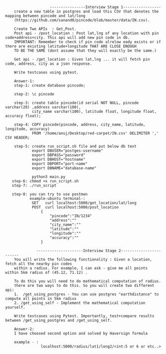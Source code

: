                         ----------------Interview Stage 1-----------------
        create a new table in postgres and load this CSV that denotes the mapping between pincode and lat/long 
        (https://github.com/sanand0/pincode/blob/master/data/IN.csv).

        Create Two APIs  : Get,Post.
        Post api - /post_location : Post lat,lng of any location with pin code+address+city. This api will add new pin code in db.  
        IMPORTANT: Remember to check if pin code alrelow eady exists or if there are existing latitude+longitude THAT ARE CLOSE ENOUGH 
        TO BE THE SAME (dont assume that they will exactly be the same.)
 
        Get api - /get_location : Given lat,lng ... it will fetch pin code, address, city as a json response.
 
        Write testcases using pytest.

        Answer-1:
        step-1: create database pincode;
        
        step-2: \c pincode
        
        step-3: create table pincode(id serial NOT NULL, pincode varchar(20) ,address varchar(100), 
                city_name varchar(100), latitude float, longitude float, accuracy float); 
        
        step-4: COPY pincode(pincode, address, city_name, latitude, longitude, accuracy) 
                FROM '/home/anuj/Desktop/red-carpet/IN.csv' DELIMITER ',' CSV HEADER;
        
        step-5: create run_script.sh file and put below db text        
                export DBUSER="postges-username"
                export DBPASS="password"
                export DBHOST="hostname"
                export DBPORT="port-name"
                export DBNAME="database-name"
                
                python3 main.py
       step-6: chmod +x run_script.sh
       step-7: ./run_script
       
       step-8: you can try to use postman
               example-ubuntu terminal-:
                GET   curl localhost:5000/get_location/lat/long 
                POST  curl localhost:5000/post_location
                    {
                        "pincode":"IN/1234"
                        "address":""
                        "city_name":""
                        "latitude":""
                        "longitude":""
                        "accuracy":""
                    }

                  ---------------------Interview Stage 2------------------------
        You will write the following functionality : Given a location, fetch all the nearby pin codes 
        within a radius. For example, I can ask - give me all points within 5km radius of (45.12, 71.12) .
 
        To do this you will need to do mathematical computation of radius. 
        there are two ways to do this. So you will create two different api:
        1.  /get_using_postgres - You can use postgres "earthdistance" to compute all points in 5km radius
        2. /get_using_self - Implement the mathematical computation yourself.  
 
        Write testcases using Pytest. Importantly, test+compare results between /get_using_postgres and /get_using_self.
 
        Answer-2:
        I have choosed second option and solved by Haversign formula

        example - :
                    localhost:5000/radius/lat1/long2/<int:5 or 6 or etc..>
